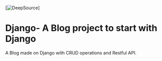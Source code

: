 [![DeepSource](https://static.deepsource.io/deepsource-badge-light-mini.svg)]
# Django- A Blog project to start with Django
A Blog made on Django with CRUD operations and Restful API.

